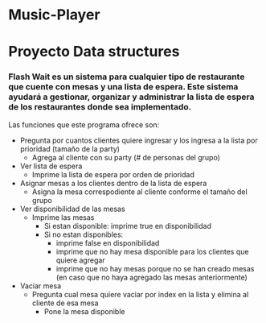 # Music-Player
# Proyecto Data structures
### Flash Wait es un sistema para cualquier tipo de restaurante que cuente con mesas y una lista de espera. Este sistema ayudará a gestionar, organizar y administrar la lista de espera de los restaurantes donde sea implementado. 
Las funciones que este programa ofrece son: 
  - Pregunta por cuantos clientes quiere ingresar y los ingresa a la lista por prioridad (tamaño de la party)
    - Agrega al cliente con su party (# de personas del grupo)
  - Ver lista de espera
    - Imprime la lista de espera por orden de prioridad 
  - Asignar mesas a los clientes dentro de la lista de espera
    - Asigna la mesa correspodiente al cliente conforme el tamaño del grupo
  - Ver disponibilidad de las mesas
    - Imprime las mesas
      - Si estan disponible: imprime true en disponibilidad
      - Si no estan disponibles: 
        - imprime false en disponibilidad 
        - imprime que no hay mesa disponible para los clientes que quiere agregar
        - imprime que no hay mesas porque no se han creado mesas (en caso que no haya agregado las mesas anteriormente)
  - Vaciar mesa
    - Pregunta cual mesa quiere vaciar por index en la lista y elimina al cliente de esa mesa
      - Pone la mesa disponible
